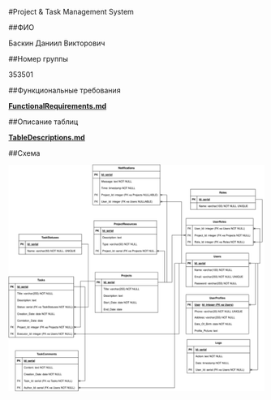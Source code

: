 #Project & Task Management System

##ФИО

Баскин Даниил Викторович

##Номер группы

353501

##Функциональные требования

[**FunctionalRequirements.md**](./FunctionalRequirements.md)

##Описание таблиц

[**TableDescriptions.md**](./TableDescriptions.md)

##Схема

![DB_scheme.drawio.svg](./DB_scheme.drawio.svg)